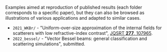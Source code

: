 Examples aimed at reproduction of published results (each folder corresponds to a specific paper), but they can also be browsed as illustrations of various applications and adapted to similar cases.
* `2021_WKBr/` - "Uniform-over-size approximation of the internal fields for scatterers with low refractive-index contrast", [JQSRT **277**, 107965](http://doi.org/10.1016/j.jqsrt.2021.107965).
* `2022_bessel/` - "Vector Bessel beams: general classification and scattering simulations", submitted.
